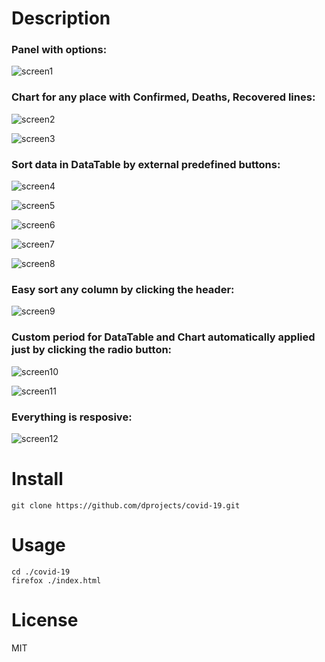 # Description

### Panel with options:

![screen1](https://github.com/dprojects/covid-19/blob/master/screenshots/screen1.png)

### Chart for any place with Confirmed, Deaths, Recovered lines:

![screen2](https://github.com/dprojects/covid-19/blob/master/screenshots/screen2.png)

![screen3](https://github.com/dprojects/covid-19/blob/master/screenshots/screen3.png)

### Sort data in DataTable by external predefined buttons:

![screen4](https://github.com/dprojects/covid-19/blob/master/screenshots/screen4.png)

![screen5](https://github.com/dprojects/covid-19/blob/master/screenshots/screen5.png)

![screen6](https://github.com/dprojects/covid-19/blob/master/screenshots/screen6.png)

![screen7](https://github.com/dprojects/covid-19/blob/master/screenshots/screen7.png)

![screen8](https://github.com/dprojects/covid-19/blob/master/screenshots/screen8.png)

### Easy sort any column by clicking the header:

![screen9](https://github.com/dprojects/covid-19/blob/master/screenshots/screen9.png)

### Custom period for DataTable and Chart automatically applied just by clicking the radio button: 

![screen10](https://github.com/dprojects/covid-19/blob/master/screenshots/screen10.png)

![screen11](https://github.com/dprojects/covid-19/blob/master/screenshots/screen11.png)

### Everything is resposive: 

![screen12](https://github.com/dprojects/covid-19/blob/master/screenshots/screen12.png)


# Install

    git clone https://github.com/dprojects/covid-19.git

# Usage

    cd ./covid-19
    firefox ./index.html

# License

MIT

